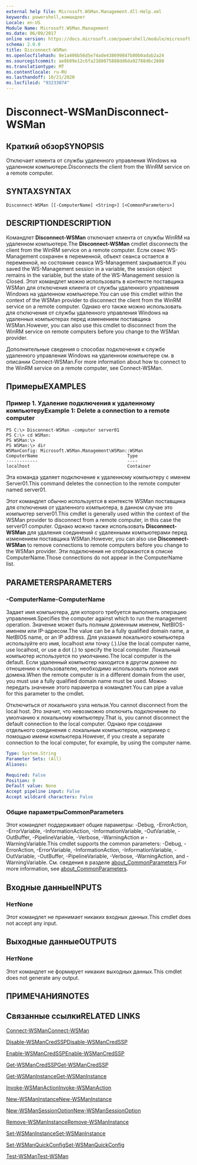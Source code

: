 ```yaml
---
external help file: Microsoft.WSMan.Management.dll-Help.xml
keywords: powershell,командлет
Locale: en-US
Module Name: Microsoft.WSMan.Management
ms.date: 06/09/2017
online version: https://docs.microsoft.com/powershell/module/microsoft.wsman.management/disconnect-wsman?view=powershell-5.1&WT.mc_id=ps-gethelp
schema: 2.0.0
title: Disconnect-WSMan
ms.openlocfilehash: 8e1a406b56d5e74ade438699847b80b0adab2a24
ms.sourcegitcommit: ae8b89e12c6fa2108075888dd6da92788d6c2888
ms.translationtype: MT
ms.contentlocale: ru-RU
ms.lasthandoff: 10/21/2020
ms.locfileid: "93233074"
---
```

# <span data-ttu-id="d3005-103">Disconnect-WSMan</span><span class="sxs-lookup"><span data-stu-id="d3005-103">Disconnect-WSMan</span></span>

## <span data-ttu-id="d3005-104">Краткий обзор</span><span class="sxs-lookup"><span data-stu-id="d3005-104">SYNOPSIS</span></span>
<span data-ttu-id="d3005-105">Отключает клиента от службы удаленного управления Windows на удаленном компьютере.</span><span class="sxs-lookup"><span data-stu-id="d3005-105">Disconnects the client from the WinRM service on a remote computer.</span></span>

## <span data-ttu-id="d3005-106">SYNTAX</span><span class="sxs-lookup"><span data-stu-id="d3005-106">SYNTAX</span></span>

```
Disconnect-WSMan [[-ComputerName] <String>] [<CommonParameters>]
```

## <span data-ttu-id="d3005-107">DESCRIPTION</span><span class="sxs-lookup"><span data-stu-id="d3005-107">DESCRIPTION</span></span>
<span data-ttu-id="d3005-108">Командлет **Disconnect-WSMan** отключает клиента от службы WinRM на удаленном компьютере.</span><span class="sxs-lookup"><span data-stu-id="d3005-108">The **Disconnect-WSMan** cmdlet disconnects the client from the WinRM service on a remote computer.</span></span>
<span data-ttu-id="d3005-109">Если сеанс WS-Management сохранен в переменной, объект сеанса остается в переменной, но состояние сеанса WS-Management закрывается.</span><span class="sxs-lookup"><span data-stu-id="d3005-109">If you saved the WS-Management session in a variable, the session object remains in the variable, but the state of the WS-Management session is Closed.</span></span>
<span data-ttu-id="d3005-110">Этот командлет можно использовать в контексте поставщика WSMan для отключения клиента от службы удаленного управления Windows на удаленном компьютере.</span><span class="sxs-lookup"><span data-stu-id="d3005-110">You can use this cmdlet within the context of the WSMan provider to disconnect the client from the WinRM service on a remote computer.</span></span>
<span data-ttu-id="d3005-111">Однако его также можно использовать для отключения от службы удаленного управления Windows на удаленных компьютерах перед изменением поставщика WSMan.</span><span class="sxs-lookup"><span data-stu-id="d3005-111">However, you can also use this cmdlet to disconnect from the WinRM service on remote computers before you change to the WSMan provider.</span></span>

<span data-ttu-id="d3005-112">Дополнительные сведения о способах подключения к службе удаленного управления Windows на удаленном компьютере см. в описании Connect-WSMan.</span><span class="sxs-lookup"><span data-stu-id="d3005-112">For more information about how to connect to the WinRM service on a remote computer, see Connect-WSMan.</span></span>

## <span data-ttu-id="d3005-113">Примеры</span><span class="sxs-lookup"><span data-stu-id="d3005-113">EXAMPLES</span></span>

### <span data-ttu-id="d3005-114">Пример 1. Удаление подключения к удаленному компьютеру</span><span class="sxs-lookup"><span data-stu-id="d3005-114">Example 1: Delete a connection to a remote computer</span></span>

```
PS C:\> Disconnect-WSMan -computer server01
PS C:\> cd WSMan:
PS WSMan:\>
PS WSMan:\> dir
WSManConfig: Microsoft.WSMan.Management\WSMan::WSMan
ComputerName                                  Type
------------                                  ----
localhost                                     Container
```

<span data-ttu-id="d3005-115">Эта команда удаляет подключение к удаленному компьютеру с именем Server01.</span><span class="sxs-lookup"><span data-stu-id="d3005-115">This command deletes the connection to the remote computer named server01.</span></span>

<span data-ttu-id="d3005-116">Этот командлет обычно используется в контексте WSMan поставщика для отключения от удаленного компьютера, в данном случае это компьютер server01.</span><span class="sxs-lookup"><span data-stu-id="d3005-116">This cmdlet is generally used within the context of the WSMan provider to disconnect from a remote computer, in this case the server01 computer.</span></span>
<span data-ttu-id="d3005-117">Однако можно также использовать **Disconnect-WSMan** для удаления соединений с удаленными компьютерами перед изменением поставщика WSMan.</span><span class="sxs-lookup"><span data-stu-id="d3005-117">However, you can also use **Disconnect-WSMan** to remove connections to remote computers before you change to the WSMan provider.</span></span>
<span data-ttu-id="d3005-118">Эти подключения не отображаются в списке ComputerName.</span><span class="sxs-lookup"><span data-stu-id="d3005-118">Those connections do not appear in the ComputerName list.</span></span>

## <span data-ttu-id="d3005-119">PARAMETERS</span><span class="sxs-lookup"><span data-stu-id="d3005-119">PARAMETERS</span></span>

### <span data-ttu-id="d3005-120">-ComputerName</span><span class="sxs-lookup"><span data-stu-id="d3005-120">-ComputerName</span></span>
<span data-ttu-id="d3005-121">Задает имя компьютера, для которого требуется выполнить операцию управления.</span><span class="sxs-lookup"><span data-stu-id="d3005-121">Specifies the computer against which to run the management operation.</span></span>
<span data-ttu-id="d3005-122">Значение может быть полным доменным именем, NetBIOS-именем или IP-адресом.</span><span class="sxs-lookup"><span data-stu-id="d3005-122">The value can be a fully qualified domain name, a NetBIOS name, or an IP address.</span></span>
<span data-ttu-id="d3005-123">Для указания локального компьютера используйте его имя, localhost или точку (.).</span><span class="sxs-lookup"><span data-stu-id="d3005-123">Use the local computer name, use localhost, or use a dot (.) to specify the local computer.</span></span>
<span data-ttu-id="d3005-124">Локальный компьютер используется по умолчанию.</span><span class="sxs-lookup"><span data-stu-id="d3005-124">The local computer is the default.</span></span>
<span data-ttu-id="d3005-125">Если удаленный компьютер находится в другом домене по отношению к пользователю, необходимо использовать полное имя домена.</span><span class="sxs-lookup"><span data-stu-id="d3005-125">When the remote computer is in a different domain from the user, you must use a fully qualified domain name must be used.</span></span>
<span data-ttu-id="d3005-126">Можно передать значение этого параметра в командлет.</span><span class="sxs-lookup"><span data-stu-id="d3005-126">You can pipe a value for this parameter to the cmdlet.</span></span>

<span data-ttu-id="d3005-127">Отключиться от локального узла нельзя.</span><span class="sxs-lookup"><span data-stu-id="d3005-127">You cannot disconnect from the local host.</span></span>
<span data-ttu-id="d3005-128">Это значит, что невозможно отключить подключение по умолчанию к локальному компьютеру.</span><span class="sxs-lookup"><span data-stu-id="d3005-128">That is, you cannot disconnect the default connection to the local computer.</span></span>
<span data-ttu-id="d3005-129">Однако при создании отдельного соединения с локальным компьютером, например с помощью имени компьютера.</span><span class="sxs-lookup"><span data-stu-id="d3005-129">However, if you create a separate connection to the local computer, for example, by using the computer name.</span></span>

```yaml
Type: System.String
Parameter Sets: (All)
Aliases:

Required: False
Position: 0
Default value: None
Accept pipeline input: False
Accept wildcard characters: False
```

### <span data-ttu-id="d3005-130">Общие параметры</span><span class="sxs-lookup"><span data-stu-id="d3005-130">CommonParameters</span></span>
<span data-ttu-id="d3005-131">Этот командлет поддерживает общие параметры: -Debug, -ErrorAction, -ErrorVariable, -InformationAction, -InformationVariable, -OutVariable, -OutBuffer, -PipelineVariable, -Verbose, -WarningAction и -WarningVariable.</span><span class="sxs-lookup"><span data-stu-id="d3005-131">This cmdlet supports the common parameters: -Debug, -ErrorAction, -ErrorVariable, -InformationAction, -InformationVariable, -OutVariable, -OutBuffer, -PipelineVariable, -Verbose, -WarningAction, and -WarningVariable.</span></span> <span data-ttu-id="d3005-132">См. сведения в разделе [about_CommonParameters](https://go.microsoft.com/fwlink/?LinkID=113216).</span><span class="sxs-lookup"><span data-stu-id="d3005-132">For more information, see [about_CommonParameters](https://go.microsoft.com/fwlink/?LinkID=113216).</span></span>

## <span data-ttu-id="d3005-133">Входные данные</span><span class="sxs-lookup"><span data-stu-id="d3005-133">INPUTS</span></span>

### <span data-ttu-id="d3005-134">Нет</span><span class="sxs-lookup"><span data-stu-id="d3005-134">None</span></span>
<span data-ttu-id="d3005-135">Этот командлет не принимает никаких входных данных.</span><span class="sxs-lookup"><span data-stu-id="d3005-135">This cmdlet does not accept any input.</span></span>

## <span data-ttu-id="d3005-136">Выходные данные</span><span class="sxs-lookup"><span data-stu-id="d3005-136">OUTPUTS</span></span>

### <span data-ttu-id="d3005-137">Нет</span><span class="sxs-lookup"><span data-stu-id="d3005-137">None</span></span>
<span data-ttu-id="d3005-138">Этот командлет не формирует никаких выходных данных.</span><span class="sxs-lookup"><span data-stu-id="d3005-138">This cmdlet does not generate any output.</span></span>

## <span data-ttu-id="d3005-139">ПРИМЕЧАНИЯ</span><span class="sxs-lookup"><span data-stu-id="d3005-139">NOTES</span></span>

## <span data-ttu-id="d3005-140">Связанные ссылки</span><span class="sxs-lookup"><span data-stu-id="d3005-140">RELATED LINKS</span></span>

[<span data-ttu-id="d3005-141">Connect-WSMan</span><span class="sxs-lookup"><span data-stu-id="d3005-141">Connect-WSMan</span></span>](Connect-WSMan.md)

[<span data-ttu-id="d3005-142">Disable-WSManCredSSP</span><span class="sxs-lookup"><span data-stu-id="d3005-142">Disable-WSManCredSSP</span></span>](Disable-WSManCredSSP.md)

[<span data-ttu-id="d3005-143">Enable-WSManCredSSP</span><span class="sxs-lookup"><span data-stu-id="d3005-143">Enable-WSManCredSSP</span></span>](Enable-WSManCredSSP.md)

[<span data-ttu-id="d3005-144">Get-WSManCredSSP</span><span class="sxs-lookup"><span data-stu-id="d3005-144">Get-WSManCredSSP</span></span>](Get-WSManCredSSP.md)

[<span data-ttu-id="d3005-145">Get-WSManInstance</span><span class="sxs-lookup"><span data-stu-id="d3005-145">Get-WSManInstance</span></span>](Get-WSManInstance.md)

[<span data-ttu-id="d3005-146">Invoke-WSManAction</span><span class="sxs-lookup"><span data-stu-id="d3005-146">Invoke-WSManAction</span></span>](Invoke-WSManAction.md)

[<span data-ttu-id="d3005-147">New-WSManInstance</span><span class="sxs-lookup"><span data-stu-id="d3005-147">New-WSManInstance</span></span>](New-WSManInstance.md)

[<span data-ttu-id="d3005-148">New-WSManSessionOption</span><span class="sxs-lookup"><span data-stu-id="d3005-148">New-WSManSessionOption</span></span>](New-WSManSessionOption.md)

[<span data-ttu-id="d3005-149">Remove-WSManInstance</span><span class="sxs-lookup"><span data-stu-id="d3005-149">Remove-WSManInstance</span></span>](Remove-WSManInstance.md)

[<span data-ttu-id="d3005-150">Set-WSManInstance</span><span class="sxs-lookup"><span data-stu-id="d3005-150">Set-WSManInstance</span></span>](Set-WSManInstance.md)

[<span data-ttu-id="d3005-151">Set-WSManQuickConfig</span><span class="sxs-lookup"><span data-stu-id="d3005-151">Set-WSManQuickConfig</span></span>](Set-WSManQuickConfig.md)

[<span data-ttu-id="d3005-152">Test-WSMan</span><span class="sxs-lookup"><span data-stu-id="d3005-152">Test-WSMan</span></span>](Test-WSMan.md)
